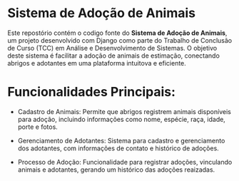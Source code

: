 # Sistema de Adoção de Animais

Este repostório contém o codigo fonte do **Sistema de Adoção de Animais**, um projeto desenvolvido com Django como parte do Trabalho de Conclusão de Curso (TCC) em Análise e Desenvolvimento de Sistemas. O objetivo deste sistema é facilitar a adoção de animais de estimação, conectando abrigos e adotantes em uma plataforma intuitova e eficiente.

# Funcionalidades Principais:

* Cadastro de Animais: Permite que abrigos registrem animais disponíveis para adoção, incluindo informações como nome, espécie, raça, idade, porte e fotos.

* Gerenciamento de Adotantes: Sistema para cadastro e gerenciamento dos adotantes, com informações de contato e histórico de adoções.

* Processo de Adoção: Funcionalidade para registrar adoções, vinculando animais e adotantes, gerando um histórico das adoções reaizadas.
